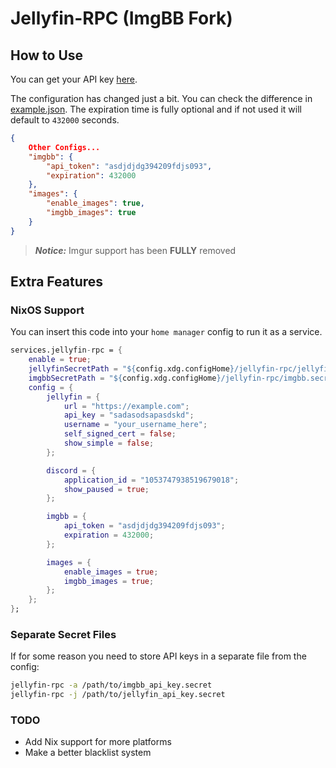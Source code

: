 # Jellyfin-RPC (ImgBB Fork)

## How to Use

You can get your API key [here](https://api.imgbb.com/).

The configuration has changed just a bit. You can check the difference in [example.json](https://github.com/NormalFall/jellyfin-rpc/blob/main/example.json).
The expiration time is fully optional and if not used it will default to `432000` seconds.
```json
{
    Other Configs... 
    "imgbb": {
        "api_token": "asdjdjdg394209fdjs093",
        "expiration": 432000
    },
    "images": {
        "enable_images": true,
        "imgbb_images": true
    }
}
```

> **_Notice:_** Imgur support has been **FULLY** removed

## Extra Features

### NixOS Support
You can insert this code into your `home manager` config to run it as a service.
```nix
services.jellyfin-rpc = {
    enable = true;
    jellyfinSecretPath = "${config.xdg.configHome}/jellyfin-rpc/jellyfin.secret"; # Recommended if you're not using secret manager
    imgbbSecretPath = "${config.xdg.configHome}/jellyfin-rpc/imgbb.secret"; # Recommended if you're not using secret manager
    config = {
        jellyfin = {
            url = "https://example.com";
            api_key = "sadasodsapasdskd";
            username = "your_username_here";
            self_signed_cert = false;
            show_simple = false;
        };

        discord = {
            application_id = "1053747938519679018";
            show_paused = true;
        };

        imgbb = {
            api_token = "asdjdjdg394209fdjs093";
            expiration = 432000;
        };

        images = {
            enable_images = true;
            imgbb_images = true;
        };
    };
};
```
### Separate Secret Files
If for some reason you need to store API keys in a separate file from the config:
```bash
jellyfin-rpc -a /path/to/imgbb_api_key.secret
jellyfin-rpc -j /path/to/jellyfin_api_key.secret
```

### TODO

- Add Nix support for more platforms
- Make a better blacklist system